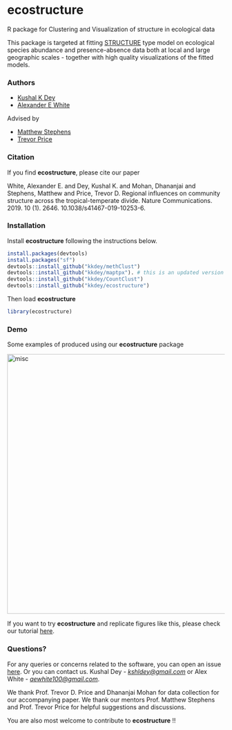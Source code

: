 # ecostructure
R package for Clustering and Visualization of structure in ecological data

This package is targeted at fitting [STRUCTURE](http://www.genetics.org/content/155/2/945)
type model on ecological species abundance and presence-absence data both at local
and large geographic scales - together with high quality visualizations of the fitted
models.

### Authors 

- [Kushal K Dey](https://kkdey.github.io) 
- [Alexander E White](http://www.alexwhitebiology.com/)

Advised by 

- [Matthew Stephens](http://stephenslab.uchicago.edu/)
- [Trevor Price](https://pondside.uchicago.edu/ecol-evol/people/price.html)


### Citation

If you find **ecostructure**, please cite our paper 

White, Alexander E. and Dey, Kushal K. and Mohan, Dhananjai and Stephens, Matthew and Price, Trevor D. Regional influences on community structure across the tropical-temperate divide. Nature Communications. 2019. 10 (1). 2646. 10.1038/s41467-019-10253-6.

### Installation

Install **ecostructure** following the instructions below.

```R
install.packages(devtools)
install.packages("sf")
devtools::install_github("kkdey/methClust")
devtools::install_github("kkdey/maptpx"). # this is an updated version of CRAN package maptpx
devtools::install_github("kkdey/CountClust")
devtools::install_github("kkdey/ecostructure")
```
Then load **ecostructure**

```R
library(ecostructure)
```

### Demo

Some examples of produced using our **ecostructure** package

<img src="bin/ecostructure.2.001.jpeg" alt="misc" height="600" width="1000" align = "middle">

If you want to try **ecostructure** and replicate figures like this, please check our tutorial [here](https://kkdey.github.io/ecostructure/).


### Questions?

For any queries or concerns related to the software, you can open an issue [here](https://github.com/kkdey/ecostructure/issues). Or you can contact 
us. Kushal Dey - *kshldey@gmail.com* or Alex White -
*aewhite100@gmail.com*.

We thank Prof. Trevor D. Price and Dhananjai Mohan for data collection for our
accompanying paper. We thank our mentors Prof. Matthew Stephens and 
Prof. Trevor Price for helpful suggestions and discussions. 

You are also most welcome to contribute to **ecostructure** !!









